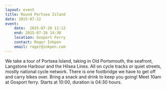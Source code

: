 ```yaml
---
layout: event
title: Round Portsea Island
date: 2015-07-22
event:
    date:  2015-07-26 11:12
    end: 2015-07-26 14:30
    location: Gosport Ferry
    contact: Roger Inkpen
    email: roger@inkpen.com
---
```


We take a tour of Portsea Island, taking in Old Portsmouth, the seafront, Langstone Harbour and the Hilsea Lines.  All on cycle tracks or quiet streets, mostly national cycle network.  There is one footbridge we have to get off and carry bikes over.  Bring a snack and drink to keep you going!  Meet 10am at Gosport ferry.  Starts at 10:00, duration is 04:30 hours.
